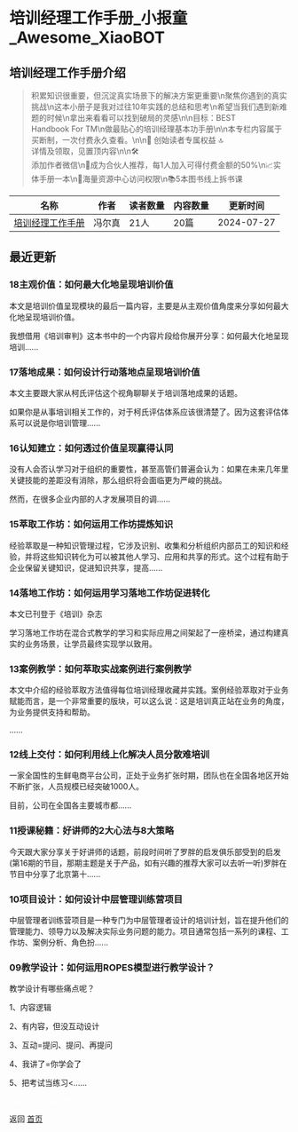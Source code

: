 # 培训经理工作手册_小报童_Awesome_XiaoBOT

## 培训经理工作手册介绍
> 积累知识很重要，但沉淀真实场景下的解决方案更重要\n聚焦你遇到的真实挑战\n这本小册子是我对过往10年实践的总结和思考\n希望当我们遇到新难题的时候\n拿出来看看可以找到破局的灵感\n\n目标：BEST  
Handbook For TM\n做最贴心的培训经理基本功手册\n\n本专栏内容属于买断制，一次付费永久查看。\n\n🌟 创始读者专属权益 🔝  
详情及领取，见置顶内容\n\n🛠️  
添加作者微信\n🤝成为合伙人推荐，每1人加入可得付费金额的50%\n📈实体手册一本\n🧠海量资源中心访问权限\n📚5本图书线上拆书课  
  


|名称|作者|读者数量|内容数量|更新时间|
|---|---|---|---|---|
|[培训经理工作手册](https://xiaobot.net/p/training?refer=0b133df9-27dc-423b-8101-639049001c13)|冯尔真|21人|20篇|2024-07-27|

## 最近更新
### 18主观价值：如何最大化地呈现培训价值

本文是培训价值呈现模块的最后一篇内容，主要是从主观价值角度来分享如何最大化地呈现培训价值。

我想借用《培训审判》这本书中的一个内容片段给你展开分享：如何最大化地呈现培训......

### 17落地成果：如何设计行动落地点呈现培训价值

本文主要跟大家从柯氏评估这个视角聊聊关于培训落地成果的话题。

如果你是从事培训相关工作的，对于柯氏评估体系应该很清楚了。因为这套评估体系可以说是你培训管理......

### 16认知建立：如何透过价值呈现赢得认同

没有人会否认学习对于组织的重要性，甚至高管们普遍会认为：如果在未来几年里关键技能的差距没有消除，那么组织将会面临更为严峻的挑战。

然而，在很多企业内部的人才发展项目的调......

### 15萃取工作坊：如何运用工作坊提炼知识

经验萃取是一种知识管理过程，它涉及识别、收集和分析组织内部员工的知识和经验，并将这些知识转化为可以被其他人学习、应用和共享的形式。这个过程有助于企业保留关键知识，促进知识共享，提高......

### 14落地工作坊：如何运用学习落地工作坊促进转化

本文已刊登于《培训》杂志

学习落地工作坊在混合式教学的学习和实际应用之间架起了一座桥梁，通过构建真实的业务场景，让学员最终实现学以致用。



### 13案例教学：如何萃取实战案例进行案例教学

本文中介绍的经验萃取方法值得每位培训经理收藏并实践。案例经验萃取对于业务赋能而言，是一个非常重要的版块，可以这么说：这是培训真正站在业务的角度，为业务提供支持和帮助。

......

### 12线上交付：如何利用线上化解决人员分散难培训

一家全国性的生鲜电商平台公司，正处于业务扩张时期，团队也在全国各地区开始不断扩张，人员规模已经突破1000人。

目前，公司在全国各主要城市都......

### 11授课秘籍：好讲师的2大心法与8大策略

今天跟大家分享关于好讲师的话题，前段时间听了罗胖的启发俱乐部受到的启发(第16期的节目，那期主题是关于产品，如有兴趣的推荐大家可以去听一听)罗胖在节目中分享了北京第十......

### 10项目设计：如何设计中层管理训练营项目

中层管理者训练营项目是一种专门为中层管理者设计的培训计划，旨在提升他们的管理能力、领导力以及解决实际业务问题的能力。项目通常包括一系列的课程、工作坊、案例分析、角色扮......

### 09教学设计：如何运用ROPES模型进行教学设计？

教学设计有哪些痛点呢？

1、内容逻辑

2、有内容，但没互动设计

3、互动=提问、提问、再提问

4、我讲了=你学会了

5、把考试当练习<......


<a href="https://github.com/Reno9527/awesome-xiaobot" style="color: white; text-decoration: none;">awesome-xiaobot</a>

返回 [首页](../README.md)

